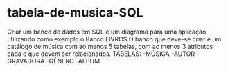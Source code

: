 # tabela-de-musica-SQL

Criar um banco de dados em SQL e um diagrama para uma aplicação utilizando como exemplo o Banco LIVROS
O banco que deve-se criar é um catálogo de música com ao menos 5 tabelas, com ao menos 3 atributos cada e que devem ser relacionados.
TABELAS:
-MÚSICA
-AUTOR
-GRAVADORA
-GÊNERO
-ALBUM
